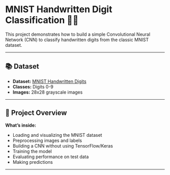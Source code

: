 # MNIST Handwritten Digit Classification 📝🔢

This project demonstrates how to build a simple Convolutional Neural Network (CNN) to classify handwritten digits from the classic MNIST dataset.

---

## 📚 Dataset

- **Dataset:** [MNIST Handwritten Digits](http://yann.lecun.com/exdb/mnist/)
- **Classes:** Digits 0-9
- **Images:** 28x28 grayscale images

---

## 🧩 Project Overview

**What’s inside:**
- Loading and visualizing the MNIST dataset
- Preprocessing images and labels
- Building a CNN without using TensorFlow/Keras
- Training the model
- Evaluating performance on test data
- Making predictions

---